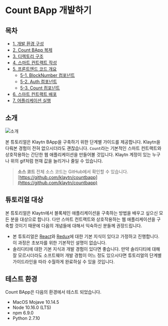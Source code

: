 # Count BApp 개발하기 <a id="count-bapp"></a>

## 목차 <a id="table-of-contents"></a>

* [1. 개발 환경 구성](1.-environment-setup.md)
* [2. Count BApp 복제](2.-clone-count-bapp.md)
* [3. 디렉토리 구조](3.-directory-structure.md)
* [4. 스마트 컨트랙트 작성](4.-write-smart-contract.md)
* [5. 프론트엔드 코드 개요](5.-frontend-code-overview/README.md)
  * [5-1. BlockNumber 컴포넌트](5.-frontend-code-overview/5-1.-blocknumber-component.md)
  * [5-2. Auth 컴포넌트](5.-frontend-code-overview/5-2.-auth-component.md)
  * [5-3. Count 컴포넌트](5.-frontend-code-overview/5-3.-count-component.md)
* [6. 스마트 컨트랙트 배포](6.-deploy-contract.md)
* [7. 어플리케이션 실행](7.-run-app.md)

## 소개 <a id="introduction"></a>

![소개](images/tutorial-1intro.gif)

본 튜토리얼은 Klaytn BApp을 구축하기 위한 단계별 가이드를 제공합니다. Klaytn을 다뤄본 경험이 전혀 없으시더라도 괜찮습니다. `Count`라는 기본적인 스마트 컨트랙트와 상호작용하는 간단한 웹 애플리케이션을 만들어볼 것입니다. Klaytn 계정이 있는 누구나 위의 gif처럼 현재 값을 늘리거나 줄일 수 있습니다.

> **소스 코드** 전체 소스 코드는 GitHub에서 확인할 수 있습니다. [https://github.com/klaytn/countbapp](https://github.com/klaytn/countbapp)

## 튜토리얼 대상 <a id="intended-audience"></a>

본 튜토리얼은 Klaytn에서 블록체인 애플리케이션을 구축하는 방법을 배우고 싶으신 모든 분을 대상으로 합니다. 다만 스마트 컨트랙트와 상호작용하는 웹 애플리케이션을 구축할 것이기 때문에 다음의 개념들에 대해서 익숙하신 분들께 권장드립니다.

* 본 튜토리얼은 [React](https://reactjs.org/)와 [Redux](https://redux.js.org/)에 대한 기본 지식이 있다고 가정하고 진행합니다. 이 과정은 초보자를 위한 기본적인 설명이 없습니다.
* 솔리디티에 대한 기본 지식과 개발 경험이 있다면 좋습니다. 만약 솔리디티에 대해 잘 모르시더라도 소프트웨어 개발 경험이 어느 정도 있으시다면 튜토리얼의 단계별 가이드라인을 따라 수월하게 완료하실 수 있을 것입니다.

## 테스트 환경 <a id="testing-environment"></a>

Count BApp은 다음의 환경에서 테스트 되었습니다.

* MacOS Mojave 10.14.5
* Node 10.16.0 \(LTS\)
* npm 6.9.0
* Python 2.7.10

